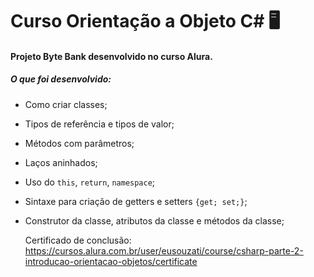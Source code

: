 # Curso Orientação a Objeto C# :desktop_computer:

#### Projeto Byte Bank desenvolvido no curso Alura.

##### O que foi desenvolvido:

- Como criar classes;

- Tipos de referência e tipos de valor;

- Métodos com parâmetros;

- Laços aninhados;

- Uso do `this`, `return`, `namespace`;

- Sintaxe para criação de getters e setters `{get; set;}`;

- Construtor da classe, atributos da classe e métodos da classe; 

  Certificado de conclusão: https://cursos.alura.com.br/user/eusouzati/course/csharp-parte-2-introducao-orientacao-objetos/certificate



